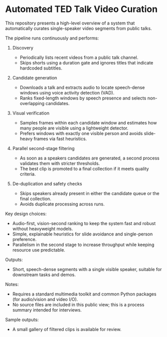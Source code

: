 # Automated TED Talk Video Curation

This repository presents a high-level overview of a system that automatically curates single-speaker video segments from public talks.

The pipeline runs continuously and performs:

1. Discovery
   - Periodically lists recent videos from a public talk channel.
   - Skips shorts using a duration gate and ignores titles that indicate hardcoded subtitles.

2. Candidate generation
   - Downloads a talk and extracts audio to locate speech-dense windows using voice activity detection (VAD).
   - Ranks fixed-length windows by speech presence and selects non-overlapping candidates.

3. Visual verification
   - Samples frames within each candidate window and estimates how many people are visible using a lightweight detector.
   - Prefers windows with exactly one visible person and avoids slide-heavy frames via fast heuristics.

4. Parallel second-stage filtering
   - As soon as a speakers candidates are generated, a second process validates them with stricter thresholds.
   - The best clip is promoted to a final collection if it meets quality criteria.

5. De-duplication and safety checks
   - Skips speakers already present in either the candidate queue or the final collection.
   - Avoids duplicate processing across runs.

Key design choices:
- Audio-first, vision-second ranking to keep the system fast and robust without heavyweight models.
- Simple, explainable heuristics for slide avoidance and single-person preference.
- Parallelism in the second stage to increase throughput while keeping resource use predictable.

Outputs:
- Short, speech-dense segments with a single visible speaker, suitable for downstream tasks and demos.

Notes:
- Requires a standard multimedia toolkit and common Python packages (for audio/vision and video I/O).
- No source files are included in this public view; this is a process summary intended for interviews.

Sample outputs:
- A small gallery of filtered clips is available for review.
